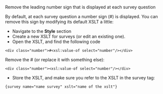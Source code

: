 Remove the leading number sign that is displayed at each survey question

By default, at each survey question a number sign (\#) is displayed. You
can remove this sign by modifying its default XSLT a little:

-   Navigate to the **Style** section
-   Create a new XSLT for surveys (or edit an existing one).
-   Open the XSLT, and find the following code

`<div class="number">#<xsl:value-of select="number"/></div>`

Remove the \# (or replace it with something else):

`<div class="number"><xsl:value-of select="number"/></div>`

-   Store the XSLT, and make sure you refer to the XSLT in the survey
    tag:

`{survey name="name survey" xslt="name of the xslt"}`
